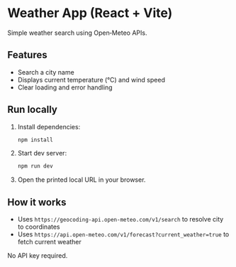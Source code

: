 # Weather App (React + Vite)

Simple weather search using Open‑Meteo APIs.

## Features
- Search a city name
- Displays current temperature (°C) and wind speed
- Clear loading and error handling

## Run locally
1. Install dependencies:
   ```bash
   npm install
   ```
2. Start dev server:
   ```bash
   npm run dev
   ```
3. Open the printed local URL in your browser.

## How it works
- Uses `https://geocoding-api.open-meteo.com/v1/search` to resolve city to coordinates
- Uses `https://api.open-meteo.com/v1/forecast?current_weather=true` to fetch current weather

No API key required.

